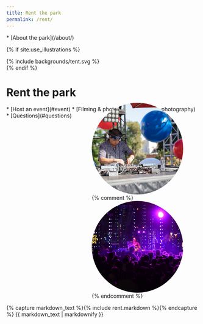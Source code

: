 ```yaml
---
title: Rent the park
permalink: /rent/
---
```


<nav markdown="1">
* [About the park](/about/)
</nav>

{% if site.use_illustrations %}
<style>
.illustration {
  grid-column: -3/-1;
  grid-row: 3/4;
}
.illustration svg {
  height: 20vmax;
  width: auto;
}
main nav:first-child,
main h1,
main h1 + nav {
  grid-column-end: -3;
}
nav + figure {
  width: calc(100vw - 3em);
  height: calc(100vw - 3em);
  border-radius: 50%;
}
nav + figure img {
  display: block;
  width: calc(100vw - 3.75em);
  height: calc(100vw - 3.75em);
  object-fit: cover;
  border-radius: 50%;
  max-width: none;
}
@media (min-width: 60em) {
  nav + figure {
    width: auto;
    height: auto;
    grid-column: -3/-1;
    grid-row: 3/6;
    justify-self: end;
    align-self: start;
    margin-bottom: 0;
    margin-top: -3em;
  }
  nav + figure img {
    width: 25vw;
    height: 25vw;
  }
}
@media (min-width: 80em) {
  nav + figure {
    margin-right: 5vw;
    grid-row: 2/6;
  }
  nav + figure img {
    width: calc(2.5/8 * 100vw - 3em);
    height: calc(2.5/8 * 100vw - 3em);
  }
}
</style>

<div class="illustration">
{% include backgrounds/tent.svg %}
</div>
{% endif %}

<style media="false">
@media (min-width: 60em) {
  body > main > figure:first-of-type {
    grid-column: 1/-1;
    margin-left: -1.5em;
    margin-right: -1.5em;
    margin-top: 0;
    margin-bottom: 0;
  }
  body > main > figure:first-of-type img {
    height: 50vw;
    object-fit: cover;
  }
</style>

<style media="false">
@media (min-width: 60em) {
  body > main {
    grid-template-rows: auto 7vw 13.5em auto;
  }
  body > main > figure:first-of-type {
    grid-column: 1/-1;
    grid-row: 1/4;
    margin-left: -1.5em;
    margin-right: -1.5em;
    margin-top: -15.5em;
    margin-bottom: 0;
    position: relative;
    z-index: -1;
  }
  body > main > figure:first-of-type::after {
    content: "";
    background-image: linear-gradient(to top, hsla(0, 0%, 0%, 0.25) 25%, hsla(0, 0%, 0%, 0.25) 25%, hsla(0, 0%, 0%, 0));
    position: absolute;
    top: 0;
    left: 0;
    width: 100%;
    height: 100%;
  }
  body > main > figure:first-of-type img {
    width: 100%;
    height: calc(100vh + 1.5rem);
    min-height: 50vw;
    object-fit: cover;
  }
  body > main > nav:first-of-type {
    grid-row: 1/2;
    position: relative;
    z-index: 2;
    color: var(--snow);
    align-self: end;
  }
  body > main > h1:first-of-type {
    grid-row: 2/3;
    position: relative;
    z-index: 1;
    color: var(--snow) !important;
    align-self: start;
  }
  body > main > h1:first-of-type + nav {
    grid-row: 3/4;
    position: relative;
    z-index: 2;
    color: var(--snow) !important;
    align-self: start;
  }
  body > .sun {
    display: none;
  }
}
</style>

Rent the park
==================

<nav markdown="1">
* [Host an event](#event)
* [Filming & photography](#filming-photography)
* [Questions](#questions)
</nav>

<figure>
  <img src="/assets/temporary/misc/2018_7_4_18_4thofJulyBlockParty_Javier_Guillen.jpg" alt="Photo 1"  height="500" />
  {% comment %}
  <img src="/assets/temporary/misc/NYELA2019-0210.JPG" alt="Photo 1" height="500" />
  {% endcomment %}
</figure>

<main markdown="1" class="sky-light">

{% capture markdown_text %}{% include rent.markdown %}{% endcapture %}
{{ markdown_text | markdownify }}

</main>
